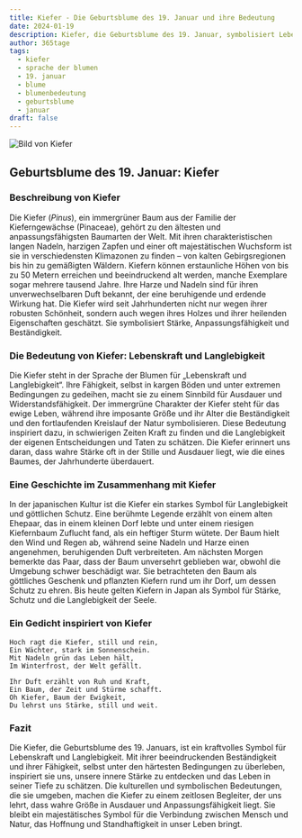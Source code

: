 ```yaml
---
title: Kiefer - Die Geburtsblume des 19. Januar und ihre Bedeutung
date: 2024-01-19
description: Kiefer, die Geburtsblume des 19. Januar, symbolisiert Lebenskraft und Langlebigkeit. Erfahre mehr über ihre Geschichte, Bedeutung und Symbolik in der Sprache der Blumen.
author: 365tage
tags:
  - kiefer
  - sprache der blumen
  - 19. januar
  - blume
  - blumenbedeutung
  - geburtsblume
  - januar
draft: false
---
```


![Bild von Kiefer](https://cdn.pixabay.com/photo/2015/01/04/11/12/pine-588159_1280.jpg#center)


## Geburtsblume des 19. Januar: Kiefer

### Beschreibung von Kiefer

Die Kiefer (_Pinus_), ein immergrüner Baum aus der Familie der Kieferngewächse (Pinaceae), gehört zu den ältesten und anpassungsfähigsten Baumarten der Welt. Mit ihren charakteristischen langen Nadeln, harzigen Zapfen und einer oft majestätischen Wuchsform ist sie in verschiedensten Klimazonen zu finden – von kalten Gebirgsregionen bis hin zu gemäßigten Wäldern. Kiefern können erstaunliche Höhen von bis zu 50 Metern erreichen und beeindruckend alt werden, manche Exemplare sogar mehrere tausend Jahre. Ihre Harze und Nadeln sind für ihren unverwechselbaren Duft bekannt, der eine beruhigende und erdende Wirkung hat. Die Kiefer wird seit Jahrhunderten nicht nur wegen ihrer robusten Schönheit, sondern auch wegen ihres Holzes und ihrer heilenden Eigenschaften geschätzt. Sie symbolisiert Stärke, Anpassungsfähigkeit und Beständigkeit.

### Die Bedeutung von Kiefer: Lebenskraft und Langlebigkeit

Die Kiefer steht in der Sprache der Blumen für „Lebenskraft und Langlebigkeit“. Ihre Fähigkeit, selbst in kargen Böden und unter extremen Bedingungen zu gedeihen, macht sie zu einem Sinnbild für Ausdauer und Widerstandsfähigkeit. Der immergrüne Charakter der Kiefer steht für das ewige Leben, während ihre imposante Größe und ihr Alter die Beständigkeit und den fortlaufenden Kreislauf der Natur symbolisieren. Diese Bedeutung inspiriert dazu, in schwierigen Zeiten Kraft zu finden und die Langlebigkeit der eigenen Entscheidungen und Taten zu schätzen. Die Kiefer erinnert uns daran, dass wahre Stärke oft in der Stille und Ausdauer liegt, wie die eines Baumes, der Jahrhunderte überdauert.

### Eine Geschichte im Zusammenhang mit Kiefer

In der japanischen Kultur ist die Kiefer ein starkes Symbol für Langlebigkeit und göttlichen Schutz. Eine berühmte Legende erzählt von einem alten Ehepaar, das in einem kleinen Dorf lebte und unter einem riesigen Kiefernbaum Zuflucht fand, als ein heftiger Sturm wütete. Der Baum hielt den Wind und Regen ab, während seine Nadeln und Harze einen angenehmen, beruhigenden Duft verbreiteten. Am nächsten Morgen bemerkte das Paar, dass der Baum unversehrt geblieben war, obwohl die Umgebung schwer beschädigt war. Sie betrachteten den Baum als göttliches Geschenk und pflanzten Kiefern rund um ihr Dorf, um dessen Schutz zu ehren. Bis heute gelten Kiefern in Japan als Symbol für Stärke, Schutz und die Langlebigkeit der Seele.

### Ein Gedicht inspiriert von Kiefer

```
Hoch ragt die Kiefer, still und rein,  
Ein Wächter, stark im Sonnenschein.  
Mit Nadeln grün das Leben hält,  
Im Winterfrost, der Welt gefällt.  

Ihr Duft erzählt von Ruh und Kraft,  
Ein Baum, der Zeit und Stürme schafft.  
Oh Kiefer, Baum der Ewigkeit,  
Du lehrst uns Stärke, still und weit.  
```

### Fazit

Die Kiefer, die Geburtsblume des 19. Januars, ist ein kraftvolles Symbol für Lebenskraft und Langlebigkeit. Mit ihrer beeindruckenden Beständigkeit und ihrer Fähigkeit, selbst unter den härtesten Bedingungen zu überleben, inspiriert sie uns, unsere innere Stärke zu entdecken und das Leben in seiner Tiefe zu schätzen. Die kulturellen und symbolischen Bedeutungen, die sie umgeben, machen die Kiefer zu einem zeitlosen Begleiter, der uns lehrt, dass wahre Größe in Ausdauer und Anpassungsfähigkeit liegt. Sie bleibt ein majestätisches Symbol für die Verbindung zwischen Mensch und Natur, das Hoffnung und Standhaftigkeit in unser Leben bringt.
